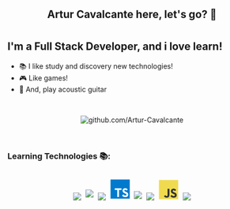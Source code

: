 ### 
<h2 align="center" style="margin-bottom: 40px">
  Artur Cavalcante here, let's go? 🚀

## I'm a Full Stack Developer, and i love learn!

- 📚 I like study and discovery new technologies!
- 🎮 Like games!
- 🎸 And, play acoustic guitar
</h2>

<br/>

<p align="center">
    <img src="https://github-readme-stats.vercel.app/api?username=Artur-Cavalcante&show_icons=true" alt="github.com/Artur-Cavalcante" width="50%">
</p>

<br/>

### Learning Technologies 📚:

<p align="center" style="padding-top: 15px;">
    <img src="https://seeklogo.com/images/C/c-sharp-c-logo-02F17714BA-seeklogo.com.png" width="40px">
    <img src="https://upload.wikimedia.org/wikipedia/commons/thumb/9/95/Vue.js_Logo_2.svg/1184px-Vue.js_Logo_2.svg.png" width="40px" style="padding-bottom: 6px; padding-left: 5px">
        <img src="https://upload.wikimedia.org/wikipedia/commons/thumb/2/29/Postgresql_elephant.svg/1200px-Postgresql_elephant.svg.png" width="40px" style=" padding-left: 5px">
    <img src="https://raw.githubusercontent.com/devicons/devicon/master/icons/typescript/typescript-original.svg" width="40px" style="padding-bottom: 3px; padding-left: 5px">    
    <img src="https://www.docker.com/sites/default/files/d8/2019-07/Moby-logo.png" width="50px" style="padding-bottom: 3px; padding-left: 5px">
    <img src="https://upload.wikimedia.org/wikipedia/commons/thumb/3/35/Tux.svg/1200px-Tux.svg.png" width="40px" style="padding-top: 0px; padding-left: 5px">
    <img src="https://raw.githubusercontent.com/devicons/devicon/master/icons/javascript/javascript-original.svg" width="40px" style="padding-bottom: 2px; padding-left: 5px">
    <img src="https://miro.medium.com/max/400/1*nP2C50GK4_-ly_R_mq3juQ.png" width="42px" style="padding-bottom: 0px; padding-left: 5px">


</p>

<br/>
